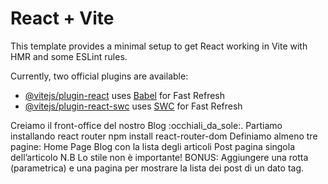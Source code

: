 # React + Vite

This template provides a minimal setup to get React working in Vite with HMR and some ESLint rules.

Currently, two official plugins are available:

- [@vitejs/plugin-react](https://github.com/vitejs/vite-plugin-react/blob/main/packages/plugin-react/README.md) uses [Babel](https://babeljs.io/) for Fast Refresh
- [@vitejs/plugin-react-swc](https://github.com/vitejs/vite-plugin-react-swc) uses [SWC](https://swc.rs/) for Fast Refresh


Creiamo il front-office del nostro Blog :occhiali_da_sole:.
Partiamo installando react router npm install react-router-dom
Definiamo almeno tre pagine:
Home Page
Blog con la lista degli articoli
Post pagina singola dell’articolo
N.B Lo stile non è importante!
BONUS:
Aggiungere una rotta (parametrica) e una pagina per mostrare la lista dei post di un dato tag.